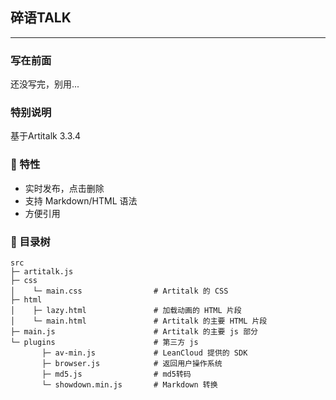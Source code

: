 ## 碎语TALK
---

### 写在前面

还没写完，别用...

### 特别说明

基于Artitalk 3.3.4

### 👀 特性

- 实时发布，点击删除
- 支持 Markdown/HTML 语法
- 方便引用

### 📃 目录树

```
src
├─ artitalk.js
├─ css
│    └─ main.css                # Artitalk 的 CSS
├─ html
│    ├─ lazy.html               # 加载动画的 HTML 片段
│    └─ main.html               # Artitalk 的主要 HTML 片段
├─ main.js                      # Artitalk 的主要 js 部分
└─ plugins                      # 第三方 js
       ├─ av-min.js             # LeanCloud 提供的 SDK
       ├─ browser.js            # 返回用户操作系统
       ├─ md5.js                # md5转码
       └─ showdown.min.js       # Markdown 转换